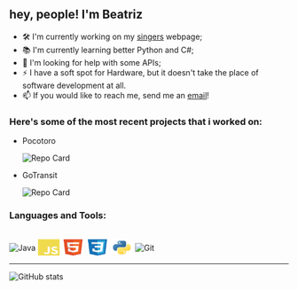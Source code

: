 ## hey, people! I'm Beatriz



* 🛠 I'm currently working on my [singers](beduao.github.io/singers) webpage;
* 📚 I'm currently learning better Python and C#;
* 🤔 I'm looking for help with some APIs;
* ⚡ I have a soft spot for Hardware, but it doesn't take the place of software development at all.
* 📫 If you would like to reach me, send me an [email](mailto:eduaobeatriz@gmail.com)!


### Here's some of the most recent projects that i worked on:
* Pocotoro
  
  ![Repo Card](https://github-readme-stats.vercel.app/api/pin/?username=tiagovst&repo=PocotoroFX&bg_color=000&show_icons=true&icon_color=30A3DC&title_color=5E1224&text_color=FFF)

* GoTransit

  ![Repo Card](https://github-readme-stats.vercel.app/api/pin/?username=gabriel-nunes-s&repo=GoTransit&bg_color=000&show_icons=true&icon_color=30A3DC&title_color=5E1224&text_color=FFF)


<h3><strong>Languages and Tools:</strong></h3>
<div style="display: inline_block" id="languages"><br>
  <img align="center" alt="Java" height="30" width="40" src="https://cdn.jsdelivr.net/gh/devicons/devicon/icons/java/java-original.svg"/>
  <img align="center" alt="Js" height="30" width="40" src="https://raw.githubusercontent.com/devicons/devicon/master/icons/javascript/javascript-plain.svg"/>
  <img align="center" alt="HTML" height="30" width="40" src="https://raw.githubusercontent.com/devicons/devicon/master/icons/html5/html5-original.svg"/>
  <img align="center" alt="CSS" height="30" width="40" src="https://raw.githubusercontent.com/devicons/devicon/master/icons/css3/css3-original.svg"/>
  <img align="center" alt="Python" height="30" width="40" src="https://raw.githubusercontent.com/devicons/devicon/master/icons/python/python-original.svg"/>
  <img align="center" alt="Git" height="30" width="40" src="https://cdn.jsdelivr.net/gh/devicons/devicon/icons/git/git-original.svg"/>
</div>
<hr>  


![GitHub stats](https://github-readme-stats.vercel.app/api?username=beduao&show_icons=true&theme=radical&hide=prs,stars)


